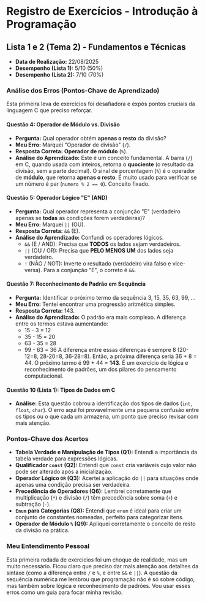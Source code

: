 # Registro de Exercícios - Introdução à Programação

## Lista 1 e 2 (Tema 2) - Fundamentos e Técnicas
- **Data de Realização:** 22/08/2025
- **Desempenho (Lista 1):** 5/10 (50%)
- **Desempenho (Lista 2):** 7/10 (70%)

### Análise dos Erros (Pontos-Chave de Aprendizado)

Esta primeira leva de exercícios foi desafiadora e expôs pontos cruciais da linguagem C que preciso reforçar.

#### **Questão 4: Operador de Módulo vs. Divisão**
- **Pergunta:** Qual operador obtém **apenas o resto** da divisão?
- **Meu Erro:** Marquei "Operador de divisão" (`/`).
- **Resposta Correta:** **Operador de módulo** (`%`).
- **Análise do Aprendizado:** Este é um conceito fundamental. A barra (`/`) em C, quando usada com inteiros, retorna o **quociente** (o resultado da divisão, sem a parte decimal). O sinal de porcentagem (`%`) é o operador de **módulo**, que retorna **apenas o resto**. É muito usado para verificar se um número é par (`numero % 2 == 0`). Conceito fixado.

#### **Questão 5: Operador Lógico "E" (AND)**
- **Pergunta:** Qual operador representa a conjunção "E" (verdadeiro apenas se **todas** as condições forem verdadeiras)?
- **Meu Erro:** Marquei `||` (OU).
- **Resposta Correta:** `&&` (E).
- **Análise do Aprendizado:** Confundi os operadores lógicos.
  - `&&` (E / AND): Precisa que **TODOS** os lados sejam verdadeiros.
  - `||` (OU / OR): Precisa que **PELO MENOS UM** dos lados seja verdadeiro.
  - `!` (NÃO / NOT): Inverte o resultado (verdadeiro vira falso e vice-versa).
Para a conjunção "E", o correto é `&&`.

#### **Questão 7: Reconhecimento de Padrão em Sequência**
- **Pergunta:** Identificar o próximo termo da sequência 3, 15, 35, 63, 99, ...
- **Meu Erro:** Tentei encontrar uma progressão aritmética simples.
- **Resposta Correta:** 143.
- **Análise do Aprendizado:** O padrão era mais complexo. A diferença entre os termos estava aumentando:
  - 15 - 3 = 12
  - 35 - 15 = 20
  - 63 - 35 = 28
  - 99 - 63 = 36
  A diferença entre essas diferenças é sempre 8 (20-12=8, 28-20=8, 36-28=8). Então, a próxima diferença seria 36 + 8 = 44. O próximo termo é 99 + 44 = **143**. É um exercício de lógica e reconhecimento de padrões, um dos pilares do pensamento computacional.

#### **Questão 10 (Lista 1): Tipos de Dados em C**
- **Análise:** Esta questão cobrou a identificação dos tipos de dados (`int`, `float`, `char`). O erro aqui foi provavelmente uma pequena confusão entre os tipos ou o que cada um armazena, um ponto que preciso revisar com mais atenção.

### Pontos-Chave dos Acertos
- **Tabela Verdade e Manipulação de Tipos (Q1):** Entendi a importância da tabela verdade para expressões lógicas.
- **Qualificador `const` (Q2):** Entendi que `const` cria variáveis cujo valor não pode ser alterado após a inicialização.
- **Operador Lógico `OR` (Q3):** Acertei a aplicação do `||` para situações onde apenas uma condição precisa ser verdadeira.
- **Precedência de Operadores (Q6):** Lembrei corretamente que multiplicação (`*`) e divisão (`/`) têm precedência sobre soma (`+`) e subtração (`-`).
- **`Enum` para Categorias (Q8):** Entendi que `enum` é ideal para criar um conjunto de constantes nomeadas, perfeito para categorizar itens.
- **Operador de Módulo `%` (Q9):** Apliquei corretamente o conceito de resto da divisão na prática.

### Meu Entendimento Pessoal
Esta primeira rodada de exercícios foi um choque de realidade, mas um muito necessário. Ficou claro que preciso dar mais atenção aos detalhes da sintaxe (como a diferença entre `/` e `%`, e entre `&&` e `||`). A questão da sequência numérica me lembrou que programação não é só sobre código, mas também sobre lógica e reconhecimento de padrões. Vou usar esses erros como um guia para focar minha revisão.